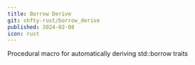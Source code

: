 ```yaml
---
title: Borrow Derive
git: shfty-rust/borrow_derive
published: 2024-02-08
icon: rust
---
```


Procedural macro for automatically deriving std::borrow traits

